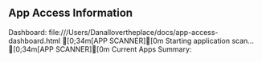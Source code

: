 ## App Access Information
Dashboard: file:///Users/Danallovertheplace/docs/app-access-dashboard.html
[0;34m[APP SCANNER][0m Starting application scan...
[0;34m[APP SCANNER][0m Current Apps Summary:
